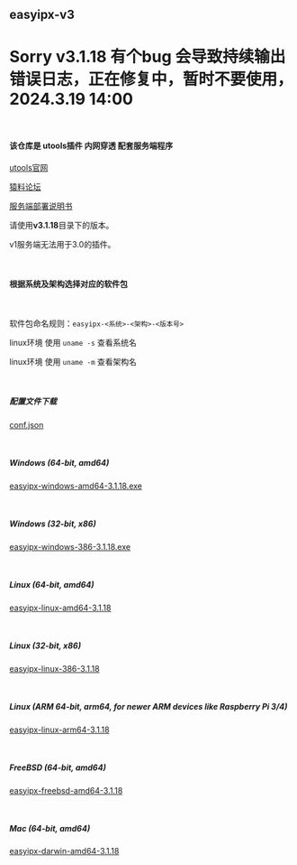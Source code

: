 ## easyipx-v3



# Sorry v3.1.18 有个bug 会导致持续输出错误日志，正在修复中，暂时不要使用，2024.3.19 14:00


<br/>

#### 该仓库是 utools插件 内网穿透 配套服务端程序

[utools官网](https://u.tools)

[猿料论坛](https://yuanliao.info/d/20037)

[服务端部署说明书](https://www.yuque.com/xinu/notes/awqksyrwerusf65l?singleDoc)

请使用**v3.1.18**目录下的版本。

v1服务端无法用于3.0的插件。

<br/>

#### 根据系统及架构选择对应的软件包

<br/>

软件包命名规则：`easyipx-<系统>-<架构>-<版本号>`

linux环境 使用 `uname -s` 查看系统名

linux环境 使用 `uname -m` 查看架构名

<br/>

##### 配置文件下载

[conf.json](https://raw.githubusercontent.com/imxiny/easyipx/main/v3.1.18/conf.json)

<br/>

##### Windows (64-bit, amd64)

[easyipx-windows-amd64-3.1.18.exe](https://github.com/imxiny/easyipx/blob/main/v3.1.18/easyipx-windows-amd64-3.1.18.exe)

<br/>

##### Windows (32-bit, x86)

[easyipx-windows-386-3.1.18.exe](https://github.com/imxiny/easyipx/blob/main/v3.1.18/easyipx-windows-386-3.1.18.exe)

<br/>

##### Linux (64-bit, amd64)

[easyipx-linux-amd64-3.1.18](https://raw.githubusercontent.com/imxiny/easyipx/main/v3.1.18/easyipx-linux-amd64-3.1.18)

<br/>

##### Linux (32-bit, x86)

[easyipx-linux-386-3.1.18](https://raw.githubusercontent.com/imxiny/easyipx/main/v3.1.18/easyipx-linux-386-3.1.18)

<br/>

##### Linux (ARM 64-bit, arm64, for newer ARM devices like Raspberry Pi 3/4)

[easyipx-linux-arm64-3.1.18](https://raw.githubusercontent.com/imxiny/easyipx/main/v3.1.18/easyipx-linux-arm64-3.1.18)

<br/>

##### FreeBSD (64-bit, amd64)

[easyipx-freebsd-amd64-3.1.18](https://raw.githubusercontent.com/imxiny/easyipx/main/v3.1.18/easyipx-linux-freebsd-3.1.18)

<br/>

##### Mac (64-bit, amd64)

[easyipx-darwin-amd64-3.1.18](https://raw.githubusercontent.com/imxiny/easyipx/main/v3.1.18/easyipx-darwin-amd64-3.1.18)

